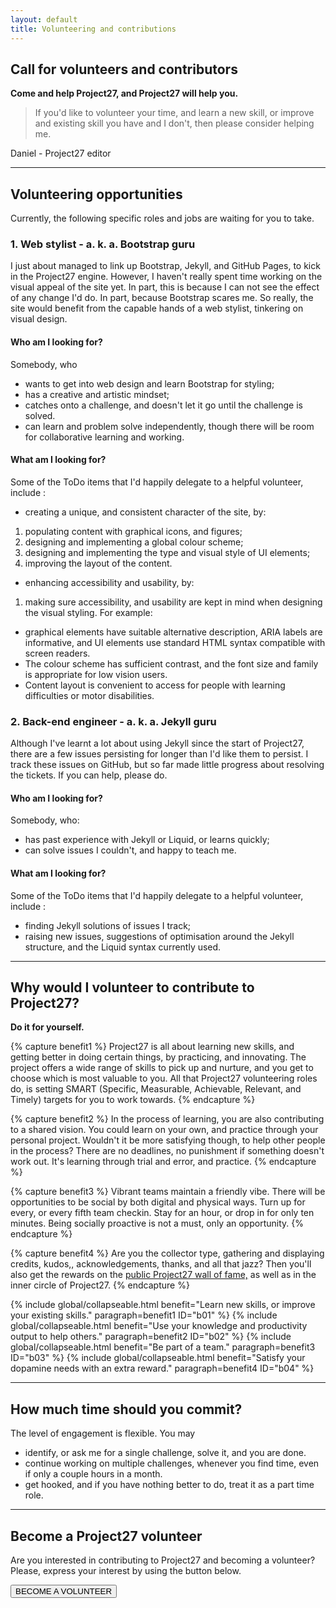 ```yaml
---
layout: default
title: Volunteering and contributions
---
```


## Call for volunteers and contributors

**Come and help Project27, and Project27 will help you.**

> If you'd like to volunteer your time, and learn a new skill, or improve and existing skill you have and I don't, then please consider helping me.

Daniel - Project27 editor

---

## Volunteering opportunities

Currently, the following specific roles and jobs are waiting for you to take.

### 1. Web stylist - a. k. a. Bootstrap guru

I just about managed to link up Bootstrap, Jekyll, and GitHub Pages, to kick in the Project27 engine.
However, I haven't really spent time working on the visual appeal of the site yet.
In part, this is because I can not see the effect of any change I'd do.
In part, because Bootstrap scares me. So really, the site would benefit from the capable hands of a web stylist, tinkering on visual design.

#### Who am I looking for?

Somebody, who

+ wants to get into web design and learn Bootstrap for styling;
+ has a creative and artistic mindset;
+ catches onto a challenge, and doesn't let it go until the challenge is solved.
+ can learn and problem solve independently, though there will be room for collaborative learning and working. 

#### What am I looking for?

Some of the ToDo items that I'd happily delegate to a helpful volunteer, include :

+ creating a unique, and consistent character of the site, by:
 1. populating content with graphical icons, and figures;
 2. designing and implementing a global colour scheme;
 3. designing and implementing the type and visual style of UI elements;
 4. improving the layout of the content.
+ enhancing accessibility and usability, by:
 1. making sure accessibility, and usability are kept in mind when designing the visual styling. For example:
  * graphical elements have suitable alternative description, ARIA labels are informative, and UI elements use standard HTML syntax compatible with screen readers.
  * The colour scheme has sufficient contrast, and the font size and family is appropriate for low vision users.
  * Content layout is convenient to access for people with learning difficulties or motor disabilities.

### 2. Back-end engineer - a. k. a. Jekyll guru

Although I've learnt a lot about using Jekyll since the start of Project27, there are a few issues persisting for longer than I'd like them to persist.
I track these issues on GitHub, but so far made little progress about resolving the tickets.
If you can help, please do.

#### Who am I looking for?

Somebody, who:

+ has past experience with Jekyll or Liquid, or learns quickly;
+ can solve issues I couldn't, and happy to teach me.

#### What am I looking for?

Some of the ToDo items that I'd happily delegate to a helpful volunteer, include :

+ finding Jekyll solutions of issues I track;
+ raising new issues, suggestions of optimisation around the Jekyll structure, and the Liquid syntax currently used.

---

## Why would I volunteer to contribute to Project27?

**Do it for yourself.**

{% capture benefit1 %}
Project27 is all about learning new skills, and getting better in doing certain things, by practicing, and innovating.
The project offers a wide range of skills to pick up and nurture, and you get to choose which is most valuable to you.
All that Project27 volunteering roles do, is setting SMART (Specific, Measurable, Achievable, Relevant, and Timely) targets for you to work towards.
{% endcapture %}

{% capture benefit2 %}
In the process of learning, you are also contributing to a shared vision.
You could learn on your own, and practice through your personal project.
Wouldn't it be more satisfying though, to help other people in the process?
There are no deadlines, no punishment if something doesn't work out.
It's learning through trial and error, and practice.
{% endcapture %}

{% capture benefit3 %}
 Vibrant teams maintain a friendly vibe.
 There will be opportunities to be social by both digital and physical ways.
 Turn up for every, or every fifth team checkin.
 Stay for an hour, or drop in for only ten minutes.
 Being socially proactive is not a must, only an opportunity.
{% endcapture %}

{% capture benefit4 %}
Are you the collector type, gathering and displaying credits, kudos,, acknowledgements, thanks, and all that jazz?
Then you'll also get the rewards on the <a href="./wall-of-fame.html">public Project27 wall of fame,</a> as well as in the inner circle of Project27.
{% endcapture %}

{% include global/collapseable.html benefit="Learn new skills, or improve your existing skills." paragraph=benefit1 ID="b01" %}
{% include global/collapseable.html benefit="Use your knowledge and productivity output to help others." paragraph=benefit2 ID="b02" %}
{% include global/collapseable.html benefit="Be part of a team." paragraph=benefit3 ID="b03" %}
{% include global/collapseable.html benefit="Satisfy your dopamine needs with an extra reward." paragraph=benefit4 ID="b04" %}

---

## How much time should you commit?

The level of engagement is flexible. You may

+ identify, or ask me for a single challenge, solve it, and you are done.
+ continue working on multiple challenges, whenever you find time, even if only a couple hours in a month.
+ get hooked, and if you have nothing better to do, treat it as a part time role.

---

## Become a Project27 volunteer

Are you interested in contributing to Project27 and becoming a volunteer?
Please, express your interest by using the button below.

<!--Note: Decide best method of expressing interest.-->

<button class="btn btn-outline-primary" aria-disabled="true" href="#">
BECOME A VOLUNTEER
</button>
